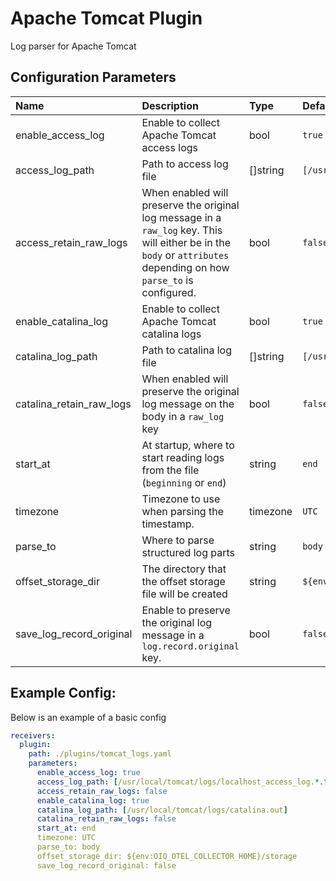 # Apache Tomcat Plugin

Log parser for Apache Tomcat

## Configuration Parameters

| Name | Description | Type | Default | Required | Values |
|:-- |:-- |:-- |:-- |:-- |:-- |
| enable_access_log | Enable to collect Apache Tomcat access logs | bool | `true` | false |  |
| access_log_path | Path to access log file | []string | `[/usr/local/tomcat/logs/localhost_access_log.*.txt]` | false |  |
| access_retain_raw_logs | When enabled will preserve the original log message in a `raw_log` key. This will either be in the `body` or `attributes` depending on how `parse_to` is configured. | bool | `false` | false |  |
| enable_catalina_log | Enable to collect Apache Tomcat catalina logs | bool | `true` | false |  |
| catalina_log_path | Path to catalina log file | []string | `[/usr/local/tomcat/logs/catalina.out]` | false |  |
| catalina_retain_raw_logs | When enabled will preserve the original log message on the body in a `raw_log` key | bool | `false` | false |  |
| start_at | At startup, where to start reading logs from the file (`beginning` or `end`) | string | `end` | false | `beginning`, `end` |
| timezone | Timezone to use when parsing the timestamp. | timezone | `UTC` | false |  |
| parse_to | Where to parse structured log parts | string | `body` | false | `body`, `attributes` |
| offset_storage_dir | The directory that the offset storage file will be created | string | `${env:OIQ_OTEL_COLLECTOR_HOME}/storage` | false |  |
| save_log_record_original | Enable to preserve the original log message in a `log.record.original` key. | bool | `false` | false |  |

## Example Config:

Below is an example of a basic config

```yaml
receivers:
  plugin:
    path: ./plugins/tomcat_logs.yaml
    parameters:
      enable_access_log: true
      access_log_path: [/usr/local/tomcat/logs/localhost_access_log.*.txt]
      access_retain_raw_logs: false
      enable_catalina_log: true
      catalina_log_path: [/usr/local/tomcat/logs/catalina.out]
      catalina_retain_raw_logs: false
      start_at: end
      timezone: UTC
      parse_to: body
      offset_storage_dir: ${env:OIQ_OTEL_COLLECTOR_HOME}/storage
      save_log_record_original: false
```
